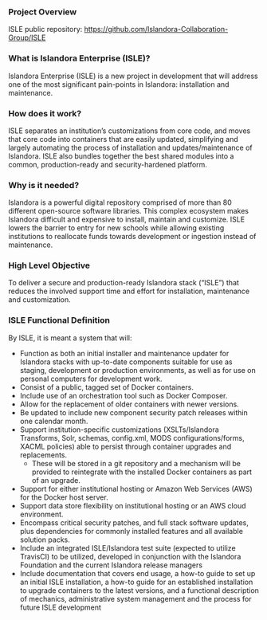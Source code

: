 ### Project Overview

ISLE public repository: https://github.com/Islandora-Collaboration-Group/ISLE

### What is Islandora Enterprise (ISLE)?
Islandora Enterprise (ISLE) is a new project in development that will address one of the most significant pain-points in Islandora: installation and maintenance.

### How does it work?
ISLE separates an institution’s customizations from core code, and moves that core code into containers that are easily updated, simplifying and largely automating the process of installation and updates/maintenance of Islandora. ISLE also bundles together the best shared modules into a common, production-ready and security-hardened platform.

### Why is it needed?
Islandora is a powerful digital repository comprised of more than 80 different open-source software libraries. This complex ecosystem makes Islandora difficult and expensive to install, maintain and customize. ISLE lowers the barrier to entry for new schools while allowing existing institutions to reallocate funds towards development or ingestion instead of maintenance.

### High Level Objective
To deliver a secure and production-ready Islandora stack (“ISLE”) that reduces the involved support time and effort for installation, maintenance and customization.

### ISLE Functional Definition
By ISLE, it is meant a system that will:  

- Function as both an initial installer and maintenance updater for Islandora stacks with up-to-date components suitable for use as staging, development or production environments, as well as for use on personal computers for development work.
- Consist of a public, tagged set of Docker containers.
- Include use of an orchestration tool such as Docker Composer.
- Allow for the replacement of older containers with newer versions.
- Be updated to include new component security patch releases within one calendar month.
- Support institution-specific customizations (XSLTs/Islandora Transforms, Solr, schemas, config.xml, MODS configurations/forms, XACML policies) able to persist through container upgrades and replacements.
    - These will be stored in a git repository and a mechanism will be provided to reintegrate with the installed Docker containers as part of an upgrade.
- Support for either institutional hosting or Amazon Web Services (AWS) for the Docker host server.
- Support data store flexibility on institutional hosting or an AWS cloud environment.
- Encompass critical security patches, and full stack software updates, plus dependencies for commonly installed features and all available solution packs.
- Include an integrated ISLE/Islandora test suite (expected to utilize TravisCI) to be utilized, developed in conjunction with the Islandora Foundation and the current Islandora release managers
- Include documentation that covers end usage, a how-to guide to set up an initial ISLE installation, a how-to guide for an established installation to upgrade containers to the latest versions, and a functional description of mechanics, administrative system management and the process for future ISLE development
